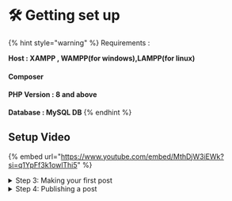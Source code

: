 # 🛠 Getting set up

{% hint style="warning" %}
Requirements :&#x20;

&#x20;        **Host : XAMPP , WAMPP(for windows),LAMPP(for linux)**

#### &#x20;          Composer

#### &#x20;       **PHP Version : 8 and above**

&#x20;          **Database : MySQL DB**
{% endhint %}

## Setup Video

{% embed url="https://www.youtube.com/embed/MthDjW3iEWk?si=q1YpFf3k1owlThi5" %}

<details>

<summary>Step 3: Making your first post</summary>



</details>

<details>

<summary>Step 4: Publishing a post</summary>



</details>
